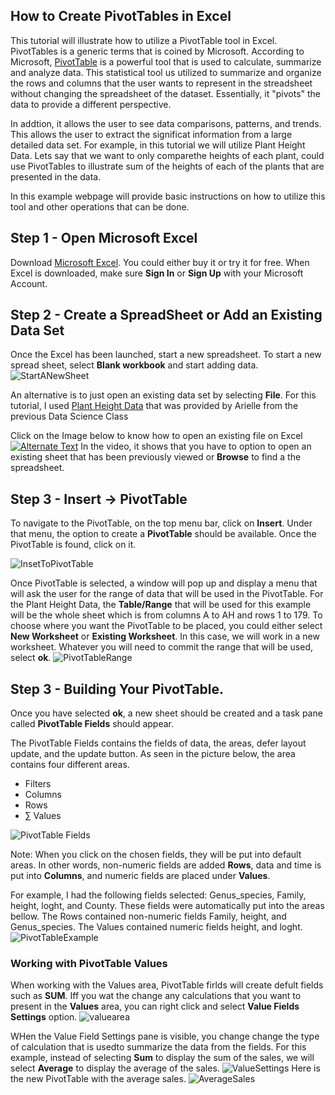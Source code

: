 ## How to Create PivotTables in Excel

This tutorial will illustrate how to utilize a PivotTable tool in Excel. PivotTables is a generic terms that is coined by Microsoft. According to Microsoft, [PivotTable](https://support.microsoft.com/en-us/office/create-a-pivottable-to-analyze-worksheet-data-a9a84538-bfe9-40a9-a8e9-f99134456576) is a powerful tool that is used to calculate, summarize and analyze data. This statistical tool us utilized to summarize and organize the rows and columns that the user wants to represent in the streadsheet without changing the spreadsheet of the dataset. Essentially, it "pivots" the data to provide a different perspective.

In addtion, it allows the user to see data comparisons, patterns, and trends. This allows the user to extract the significat information from a large detailed data set. For example, in this tutorial we will utilize Plant Height Data. Lets say that we want to only comparethe heights of each plant, could use PivotTables to illustrate sum of the heights of each of the plants that are presented in the data. 

In this example webpage will provide basic instructions on how to utilize this tool and other operations that can be done.


## Step 1 - Open Microsoft Excel
Download [Microsoft Excel](https://www.microsoft.com/en-us/microsoft-365/excel). You could either buy it or try it for free. When Excel is downloaded, make sure **Sign In** or **Sign Up** with your Microsoft Account. 


## Step 2 - Create a SpreadSheet or Add an Existing Data Set
Once the Excel has been launched, start a new spreadsheet. To start a new spread sheet, select **Blank workbook** and start adding data.
![StartANewSheet](https://user-images.githubusercontent.com/93753370/150057790-bdb1c6bc-3629-46d9-bdfd-dac51ded606b.png)

An alternative is to just open an existing data set by selecting **File**. For this tutorial, I used [Plant Height Data](https://github.com/mlmarteja/Excel-Homework/blob/91b422a0b3023786847a292e1e368ff3746410d2/Plant%20Height%20Data%20-%20Data.csv) that was provided by Arielle from the previous Data Science Class

Click on the Image below to know how to open an existing file on Excel
[![Alternate Text](https://user-images.githubusercontent.com/93753370/150379227-129ba319-5562-4386-9306-2e9553361b71.png)](https://user-images.githubusercontent.com/93753370/150376768-3db48c42-bcfb-4914-a01d-cefd17acf407.mp4 "Open New Chat")
In the video, it shows that you have to option to open an existing sheet that has been previously viewed or **Browse** to find a the spreadsheet.

## Step 3 - Insert -> PivotTable
To navigate to the PivotTable, on the top menu bar, click on **Insert**. Under that menu, the option to create a **PivotTable** should be available. Once the PivotTable is found, click on it.

![InsetToPivotTable](https://user-images.githubusercontent.com/93753370/150591206-f98feb75-7577-4763-a5dd-29e0f57bb1d8.png)


Once PivotTable is selected, a window will pop up and display a menu that will ask the user for the range of data that will be used in the PivotTable. For the Plant Height Data, the **Table/Range** that will be used for this example will be the whole sheet which is from columns A to AH and rows 1 to 179. To choose where you want the PivotTable to be placed, you could either select **New Worksheet** or **Existing Worksheet**. In this case, we will work in a new worksheet. Whatever you will need to commit the range that will be used, select **ok**.
![PivotTableRange](https://user-images.githubusercontent.com/93753370/150380713-7f9bbe6b-3be3-43e5-bf3e-8f61d9704429.png)


## Step 3 - Building Your PivotTable.
Once you have selected **ok**, a new sheet should be created and a task pane called **PivotTable Fields** should appear.

The PivotTable Fields contains the fields of data, the areas, defer layout update, and the update button. As seen in the picture below, the area contains four different areas.
- Filters
- Columns
- Rows
- ∑ Values

![PivotTable Fields](https://user-images.githubusercontent.com/93753370/150591236-71a6b82f-5ea6-407e-a014-33a32d4236ff.png)

Note: When you click on the chosen fields, they will be put into default areas. In other words, non-numeric fields are added **Rows**, data and time is put into **Columns**, and numeric fields are placed under **Values**.

For example, I had the following fields selected: Genus_species, Family, height, loght, and County. These fields were automatically put into the areas bellow. The Rows contained non-numeric fields Family, height, and Genus_species. The Values contained numeric fields height, and loght.
![PivotTableExample](https://user-images.githubusercontent.com/93753370/150448671-f436eedc-3407-4988-86ee-46a51a45502a.png)

### Working with PivotTable Values
When working with the Values area, PivotTable firlds will create defult fields such as **SUM**. Iff you wat the change any calculations that you want to present in the **Values** area, you can right click and select **Value Fields Settings** option.
![valuearea](https://user-images.githubusercontent.com/93753370/150595432-eebebcdb-21e1-464b-b100-a599c77ebb06.png)

WHen the Value Field Settings pane is visible, you change change the type of calculation that is usedto summarize the data from the fields. For this example, instead of selecting **Sum** to display the sum of the sales, we will select **Average** to display the average of the sales.
![ValueSettings](https://user-images.githubusercontent.com/93753370/150595716-2f965b65-4e7f-4a82-a72d-c79d2d1c8664.png)
Here is the new PivotTable with the average sales.
![AverageSales](https://user-images.githubusercontent.com/93753370/150596275-c264fc00-d9fe-4c4a-924f-af4f5c988070.png)
